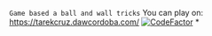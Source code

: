 ``` Game based a ball and wall tricks ```
You can play on: https://tarekcruz.dawcordoba.com/
[![CodeFactor](https://www.codefactor.io/repository/github/stct97/js-game/badge)](https://www.codefactor.io/repository/github/stct97/js-game)
*
